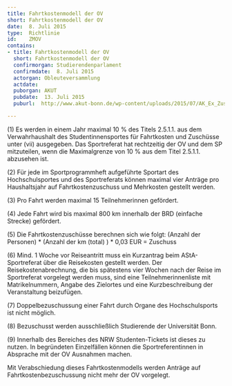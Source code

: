 ```yaml
---
title: Fahrtkostenmodell der OV
short: Fahrtkostenmodell der OV
date:  8. Juli 2015
type:  Richtlinie
id:    ZMOV
contains:
- title: Fahrtkostenmodell der OV
  short: Fahrtkostenmodell der OV
  confirmorgan: Studierendenparlament
  confirmdate:  8. Juli 2015
  actorgan: Obleuteversammlung
  actdate:  
  puborgan: AKUT
  pubdate:  13. Juli 2015
  puburl:  http://www.akut-bonn.de/wp-content/uploads/2015/07/AK_Ex_ZuschussObleuteversammlung.pdf

---
```


(1) Es werden in einem Jahr maximal 10 % des Titels 2.5.1.1. aus dem Verwahrhaushalt des Studentinnensportes für Fahrtkosten und Zuschüsse unter (vii) ausgegeben. Das Sportreferat hat rechtzeitig der OV und dem SP mitzuteilen, wenn die Maximalgrenze von 10 % aus dem Titel 2.5.1.1. abzusehen ist. 

(2) Für jede im Sportprogrammheft aufgeführte Sportart des Hochschulsportes und des Sportreferats können maximal vier Anträge pro Haushaltsjahr auf Fahrtkostenzuschuss und Mehrkosten gestellt werden. 

(3) Pro Fahrt werden maximal 15 Teilnehmerinnen gefördert. 

(4) Jede Fahrt wird bis maximal 800 km innerhalb der BRD (einfache Strecke) gefördert. 

(5) Die Fahrtkostenzuschüsse berechnen sich wie folgt: (Anzahl der Personen) * (Anzahl der km (total) ) * 0,03 EUR = Zuschuss 

(6) Mind. 1 Woche vor Reiseantritt muss ein Kurzantrag beim AStA-Sportreferat über die Reisekosten gestellt werden. Der Reisekostenabrechnung, die bis spätestens vier Wochen nach der Reise im Sportreferat vorgelegt werden muss, sind eine Teilnehmerinnenliste mit Matrikelnummern, Angabe des Zielortes und eine Kurzbeschreibung der Veranstaltung beizufügen. 

(7) Doppelbezuschussung einer Fahrt durch Organe des Hochschulsports ist nicht möglich. 

(8) Bezuschusst werden ausschließlich Studierende der Universität Bonn.

(9) Innerhalb des Bereiches des NRW Studenten-Tickets ist dieses zu nutzen. In begründeten Einzelfällen können die Sportreferentinnen in Absprache mit der OV Ausnahmen machen.

Mit Verabschiedung dieses Fahrtkostenmodells werden Anträge auf Fahrtkostenbezuschussung nicht mehr der OV vorgelegt.
